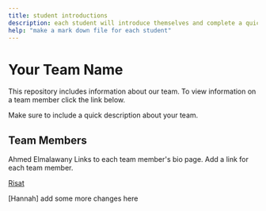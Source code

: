```yaml
---
title: student introductions
description: each student will introduce themselves and complete a quick bio
help: "make a mark down file for each student"
---
```


# Your Team Name

This repository includes information about our team. To view information on a team member click the link below.

Make sure to include a quick description about your team.

## Team Members


Ahmed Elmalawany
Links to each team member's bio page. Add a link for each team member.

[Risat](/risat.md)

[Hannah] add some more changes here
